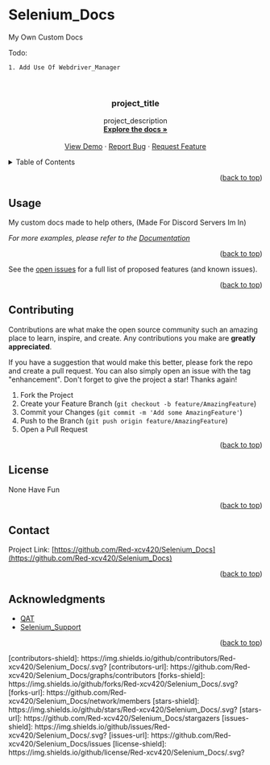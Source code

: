 # Selenium_Docs
My Own Custom Docs

Todo: 
```
1. Add Use Of Webdriver_Manager
```
<div id="top"></div>


<!-- PROJECT LOGO -->
<br />


<h3 align="center">project_title</h3>

  <p align="center">
    project_description
    <br />
    <a href="https://github.com/Red-xcv420/Selenium_Docs/"><strong>Explore the docs »</strong></a>
    <br />
    <br />
    <a href="https://github.com/Red-xcv420/Selenium_Docs/">View Demo</a>
    ·
    <a href="https://github.com/Red-xcv420/Selenium_Docs/issues">Report Bug</a>
    ·
    <a href="https://github.com/Red-xcv420/Selenium_Docs/issues">Request Feature</a>
  </p>
</div>



<!-- TABLE OF CONTENTS -->
<details>
  <summary>Table of Contents</summary>
  <ol>
    <li><a href="#usage">Usage</a></li>
    <li><a href="#contributing">Contributing</a></li>
    <li><a href="#contact">Contact</a></li>
    <li><a href="#acknowledgments">Acknowledgments</a></li>
  </ol>
</details>


<p align="right">(<a href="#top">back to top</a>)</p>



<!-- USAGE EXAMPLES -->
## Usage

My custom docs made to help others, (Made For Discord Servers Im In)

_For more examples, please refer to the [Documentation](https://selenium-python.readthedocs.io/)_

<p align="right">(<a href="#top">back to top</a>)</p>

See the [open issues](https://github.com/Red-xcv420/Selenium_Docs/issues) for a full list of proposed features (and known issues).

<p align="right">(<a href="#top">back to top</a>)</p>



<!-- CONTRIBUTING -->
## Contributing

Contributions are what make the open source community such an amazing place to learn, inspire, and create. Any contributions you make are **greatly appreciated**.

If you have a suggestion that would make this better, please fork the repo and create a pull request. You can also simply open an issue with the tag "enhancement".
Don't forget to give the project a star! Thanks again!

1. Fork the Project
2. Create your Feature Branch (`git checkout -b feature/AmazingFeature`)
3. Commit your Changes (`git commit -m 'Add some AmazingFeature'`)
4. Push to the Branch (`git push origin feature/AmazingFeature`)
5. Open a Pull Request

<p align="right">(<a href="#top">back to top</a>)</p>



<!-- LICENSE -->
## License

None Have Fun

<p align="right">(<a href="#top">back to top</a>)</p>



<!-- CONTACT -->
## Contact

Project Link: [https://github.com/Red-xcv420/Selenium_Docs](https://github.com/Red-xcv420/Selenium_Docs)

<p align="right">(<a href="#top">back to top</a>)</p>



<!-- ACKNOWLEDGMENTS -->
## Acknowledgments

* [QAT](https://discord.gg/bq3AcfdT6z)
* [Selenium_Support](https://discord.gg/XJm8cWXuYN)

<p align="right">(<a href="#top">back to top</a>)</p>
[contributors-shield]: https://img.shields.io/github/contributors/Red-xcv420/Selenium_Docs/.svg?
[contributors-url]: https://github.com/Red-xcv420/Selenium_Docs/graphs/contributors
[forks-shield]: https://img.shields.io/github/forks/Red-xcv420/Selenium_Docs/.svg?
[forks-url]: https://github.com/Red-xcv420/Selenium_Docs/network/members
[stars-shield]: https://img.shields.io/github/stars/Red-xcv420/Selenium_Docs/.svg?
[stars-url]: https://github.com/Red-xcv420/Selenium_Docs/stargazers
[issues-shield]: https://img.shields.io/github/issues/Red-xcv420/Selenium_Docs/.svg?
[issues-url]: https://github.com/Red-xcv420/Selenium_Docs/issues
[license-shield]: https://img.shields.io/github/license/Red-xcv420/Selenium_Docs/.svg?
